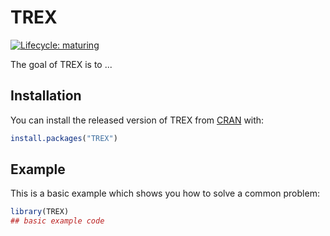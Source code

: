 
# TREX

<!-- badges: start -->
[![Lifecycle: maturing](https://img.shields.io/badge/lifecycle-maturing-blue.svg)](https://www.tidyverse.org/lifecycle/#maturing)
<!-- badges: end -->

The goal of TREX is to ...

## Installation

You can install the released version of TREX from [CRAN](https://CRAN.R-project.org) with:

``` r
install.packages("TREX")
```

## Example

This is a basic example which shows you how to solve a common problem:

``` r
library(TREX)
## basic example code
```

